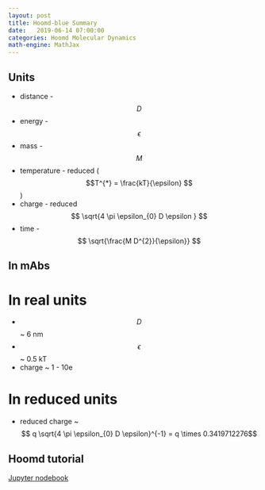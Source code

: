 ```yaml
---
layout: post
title: Hoomd-blue Summary
date:   2019-06-14 07:00:00
categories: Hoomd Molecular Dynamics
math-engine: MathJax
---
```


<script src="https://cdn.mathjax.org/mathjax/latest/MathJax.js?config=TeX-AMS-MML_HTMLorMML" type="text/javascript">
</script>

## Units ##
* distance - $$D$$
* energy - $$\epsilon$$
* mass - $$M$$
* temperature - reduced ($$T^{*} = \frac{kT}{\epsilon} $$)
* charge - reduced $$ \sqrt{4 \pi \epsilon_{0} D \epsilon } $$
* time - $$ \sqrt{\frac{M D^{2}}{\epsilon}} $$

## In mAbs ##

# In real units #
* $$D$$ ~ 6 nm
* $$\epsilon$$ ~ 0.5 kT
* charge ~ 1 - 10e

# In reduced units #
* reduced charge ~ $$ q \sqrt{4 \pi \epsilon_{0} D \epsilon}^{-1} = q \times 0.3419712276$$

## Hoomd tutorial ##
[Jupyter nodebook](https://nbviewer.jupyter.org/github/joaander/hoomd-examples/blob/master/index.ipynb)